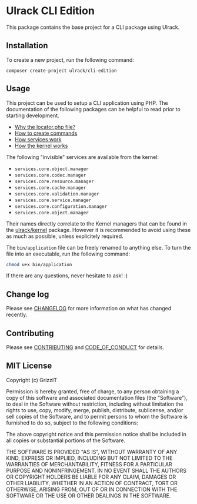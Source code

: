 # Ulrack CLI Edition

This package contains the base project for a CLI package using Ulrack.

## Installation

To create a new project, run the following command:

```
composer create-project ulrack/cli-edition
```

## Usage

This project can be used to setup a CLI application using PHP.
The documentation of the following packages can be helpful to read prior to
starting development.
- [Why the locator.php file?](https://github.com/grizz-it/configuration/blob/master/docs/usage/adding-a-locator.md)
- [How to create commands](https://github.com/ulrack/cli-application/blob/master/docs/usage/create-a-command.md)
- [How services work](https://github.com/ulrack/services#usage)
- [How the kernel works](https://github.com/ulrack/kernel/blob/master/docs/index.md)

The following "invisible" services are available from the kernel:
- `services.core.object.manager`
- `services.core.codec.manager`
- `services.core.resource.manager`
- `services.core.cache.manager`
- `services.core.validation.manager`
- `services.core.service.manager`
- `services.core.configuration.manager`
- `services.core.object.manager`

Their names directly correlate to the Kernel managers that can be found in the
[ulrack/kernel](https://github.com/ulrack/kernel/tree/master/src/Component/Kernel/Manager)
package. However it is recommended to avoid using these as much as possible,
unless explicitely required.

The `bin/application` file can be freely renamed to anything else.
To turn the file into an executable, run the following command:
```bash
chmod u+x bin/application
```

If there are any questions, never hesitate to ask! :)

## Change log

Please see [CHANGELOG](CHANGELOG.md) for more information on what has changed recently.

## Contributing

Please see [CONTRIBUTING](CONTRIBUTING.md) and [CODE_OF_CONDUCT](CODE_OF_CONDUCT.md) for details.

## MIT License

Copyright (c) GrizzIT

Permission is hereby granted, free of charge, to any person obtaining a copy
of this software and associated documentation files (the "Software"), to deal
in the Software without restriction, including without limitation the rights
to use, copy, modify, merge, publish, distribute, sublicense, and/or sell
copies of the Software, and to permit persons to whom the Software is
furnished to do so, subject to the following conditions:

The above copyright notice and this permission notice shall be included in all
copies or substantial portions of the Software.

THE SOFTWARE IS PROVIDED "AS IS", WITHOUT WARRANTY OF ANY KIND, EXPRESS OR
IMPLIED, INCLUDING BUT NOT LIMITED TO THE WARRANTIES OF MERCHANTABILITY,
FITNESS FOR A PARTICULAR PURPOSE AND NONINFRINGEMENT. IN NO EVENT SHALL THE
AUTHORS OR COPYRIGHT HOLDERS BE LIABLE FOR ANY CLAIM, DAMAGES OR OTHER
LIABILITY, WHETHER IN AN ACTION OF CONTRACT, TORT OR OTHERWISE, ARISING FROM,
OUT OF OR IN CONNECTION WITH THE SOFTWARE OR THE USE OR OTHER DEALINGS IN THE
SOFTWARE.